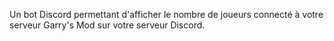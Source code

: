 Un bot Discord permettant d'afficher le nombre de joueurs connecté à votre serveur Garry's Mod sur votre serveur Discord.
